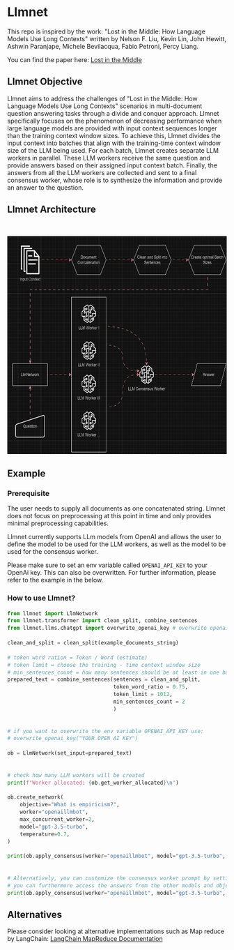 # Llmnet

This repo is inspired by the work: "Lost in the Middle: How Language Models Use Long Contexts" written by Nelson F. Liu, Kevin Lin, John Hewitt, Ashwin Paranjape, Michele Bevilacqua, Fabio Petroni, Percy Liang.

You can find the paper here: [Lost in the Middle](https://arxiv.org/abs/2307.03172)

## Llmnet Objective

Llmnet aims to address the challenges of "Lost in the Middle: How Language Models Use Long Contexts" scenarios in multi-document question answering tasks through a divide and conquer approach. Llmnet specifically focuses on the phenomenon of decreasing performance when large language models are provided with input context sequences longer than the training context window sizes. To achieve this, Llmnet divides the input context into batches that align with the training-time context window size of the LLM being used. For each batch, Llmnet creates separate LLM workers in parallel. These LLM workers receive the same question and provide answers based on their assigned input context batch. Finally, the answers from all the LLM workers are collected and sent to a final consensus worker, whose role is to synthesize the information and provide an answer to the question.

## Llmnet Architecture

<br>

<p align="center">
  <img src="assets/llmnet.gif" alt="llmnet architecture" height="500">
</p>

## Example

### Prerequisite  

The user needs to supply all documents as one concatenated string. Llmnet does not focus on preprocessing at this point in time and only provides minimal preprocessing capabilities.

Llmnet currently supports LLm models from OpenAI and allows the user to define the model to be used for the LLM workers, as well as the model to be used for the consensus worker.

Please make sure to set an env variable called `OPENAI_API_KEY` to your OpenAi key.
This can also be overwritten. For further information, please refer to the example in the below.

### How to use Llmnet?

```python
from llmnet import LlmNetwork
from llmnet.transformer import clean_split, combine_sentences
from llmnet.llms.chatgpt import overwrite_openai_key # overwrite openai key

clean_and_split = clean_split(example_documents_string)

# token word ration = Token / Word (estimate)
# token limit = choose the training - time context window size
# min_sentences_count = how many sentences should be at least in one batch
prepared_text = combine_sentences(sentences = clean_and_split,
                                  token_word_ratio = 0.75,
                                  token_limit = 1012,
                                  min_sentences_count = 2
                                  )


# if you want to overwrite the env variable OPENAI_API_KEY use:
# overwrite_openai_key("YOUR OPEN AI KEY")

ob = LlmNetwork(set_input=prepared_text)


# check how many LLM workers will be created
print(f"Worker allocated: {ob.get_worker_allocated}\n")

ob.create_network(
    objective="What is empiricism?",
    worker="openaillmbot",
    max_concurrent_worker=2,
    model="gpt-3.5-turbo",
    temperature=0.7,
)

print(ob.apply_consensus(worker="openaillmbot", model="gpt-3.5-turbo", temperature=0.7))


# Alternatively, you can customize the consensus worker prompt by setting the variable: set_prompt
# you can furthermore access the answers from the other models and objective via the getter methods: get_worker_answers and get_worker_objectives
print(ob.apply_consensus(worker="openaillmbot", model="gpt-3.5-turbo", temperature=0.7, set_prompt= f"Summarize the following text: {ob.get_worker_answers}, make sure to obey this objective: {ob.get_worker_objectives}"))
```

## Alternatives

Please consider looking at alternative implementations such as Map reduce by LangChain: [LangChain MapReduce Documentation](https://python.langchain.com/docs/modules/chains/document/map_reduce)